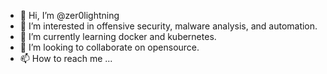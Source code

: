 - 👋 Hi, I’m @zer0lightning
- 👀 I’m interested in offensive security, malware analysis, and automation.
- 🌱 I’m currently learning docker and kubernetes.
- 💞️ I’m looking to collaborate on opensource.
- 📫 How to reach me ...

<!---
zer0lightning/zer0lightning is a ✨ special ✨ repository because its `README.md` (this file) appears on your GitHub profile.
You can click the Preview link to take a look at your changes.
--->
